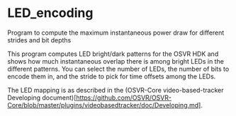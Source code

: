 # LED_encoding
Program to compute the maximum instantaneous power draw for different strides and bit depths

This program computes LED bright/dark patterns for the OSVR HDK and shows how
much instantaneous overlap there is among bright LEDs in the different patterns.
You can select the number of LEDs, the number of bits to encode them in, and
the stride to pick for time offsets among the LEDs.

The LED mapping is as described in the
(OSVR-Core video-based-tracker Developing document)[https://github.com/OSVR/OSVR-Core/blob/master/plugins/videobasedtracker/doc/Developing.md].

